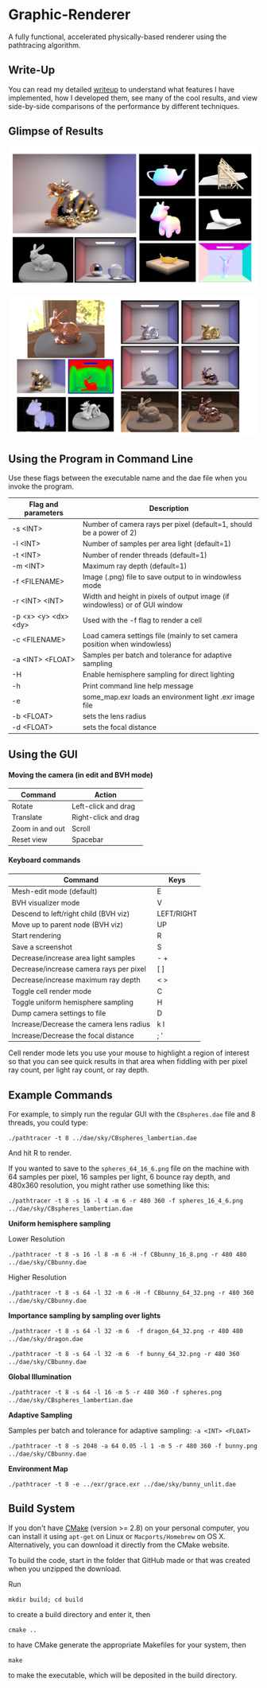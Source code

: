 # Graphic-Renderer
A fully functional, accelerated physically-based renderer using the pathtracing algorithm.

## Write-Up
You can read my detailed [writeup](https://michael-tu.github.io/Graphic-Renderer/) to understand what features I have implemented, how I developed them, see many of the cool results, and view side-by-side comparisons of the performance by different techniques.

## Glimpse of Results

![Demo1](docs/assets/img/post/demo1.png)

![Demo2](docs/assets/img/post/demo2.png)

## Using the Program in Command Line

Use these flags between the executable name and the dae file when you invoke the program. 


Flag and parameters | Description
----- | ------
-s \<INT\>  |  Number of camera rays per pixel (default=1, should be a power of 2)
-l \<INT\>  |  Number of samples per area light (default=1)
-t \<INT\>  |  Number of render threads (default=1)
-m \<INT\>  |  Maximum ray depth (default=1)
-f \<FILENAME\>  | Image (.png) file to save output to in windowless mode
-r \<INT\> \<INT\> | Width and height in pixels of output image (if windowless) or of GUI window
-p \<x\> \<y\> \<dx\> \<dy\>  |  Used with the -f flag to render a cell
-c \<FILENAME\> |  Load camera settings file (mainly to set camera position when windowless)
-a \<INT\> \<FLOAT\>   | Samples per batch and tolerance for adaptive sampling
-H | Enable hemisphere sampling for direct lighting
-h | Print command line help message
-e | some_map.exr loads an environment light .exr image file 
-b \<FLOAT\> | sets the lens radius
-d \<FLOAT\> | sets the focal distance


## Using the GUI

#### Moving the camera (in edit and BVH mode)

Command | Action
---- | ----
Rotate |  Left-click and drag
Translate  |  Right-click and drag
Zoom in and out | Scroll
Reset view  | Spacebar

#### Keyboard commands

Command  |Keys
---- | ----
Mesh-edit mode (default)   |  E
BVH visualizer mode  |V
Descend to left/right child (BVH viz)   | LEFT/RIGHT
Move up to parent node (BVH viz)   |  UP
Start rendering  |R
Save a screenshot   | S
Decrease/increase area light samples    | - +
Decrease/increase camera rays per pixel  |[ ]
Decrease/increase maximum ray depth | < >
Toggle cell render mode | C
Toggle uniform hemisphere sampling |  H
Dump camera settings to file   |  D
Increase/Decrease the camera lens radius | k  l
Increase/Decrease the focal distance | ;  '

Cell render mode lets you use your mouse to highlight a region of interest so that you can see quick results in that area when fiddling with per pixel ray count, per light ray count, or ray depth.


## Example Commands

For example, to simply run the regular GUI with the `CBspheres.dae` file and 8 threads, you could type:

```
./pathtracer -t 8 ../dae/sky/CBspheres_lambertian.dae
```

And hit R to render.

If you wanted to save to the `spheres_64_16_6.png` file on the machine with 64 samples per pixel, 16 samples per light, 6 bounce ray depth, and 480x360 resolution, you might rather use something like this:

```
./pathtracer -t 8 -s 16 -l 4 -m 6 -r 480 360 -f spheres_16_4_6.png ../dae/sky/CBspheres_lambertian.dae
```

**Uniform hemisphere sampling**

Lower Resolution

```
./pathtracer -t 8 -s 16 -l 8 -m 6 -H -f CBbunny_16_8.png -r 480 480 ../dae/sky/CBbunny.dae
```

Higher Resolution

```
./pathtracer -t 8 -s 64 -l 32 -m 6 -H -f CBbunny_64_32.png -r 480 360 ../dae/sky/CBbunny.dae
```
**Importance sampling by sampling over lights**

```
./pathtracer -t 8 -s 64 -l 32 -m 6  -f dragon_64_32.png -r 480 480 ../dae/sky/dragon.dae
```

```
./pathtracer -t 8 -s 64 -l 32 -m 6  -f bunny_64_32.png -r 480 360 ../dae/sky/CBbunny.dae
```

**Global Illumination**

```
./pathtracer -t 8 -s 64 -l 16 -m 5 -r 480 360 -f spheres.png ../dae/sky/CBspheres_lambertian.dae
```

**Adaptive Sampling**

Samples per batch and tolerance for adaptive sampling: `-a <INT> <FLOAT>`

```
./pathtracer -t 8 -s 2048 -a 64 0.05 -l 1 -m 5 -r 480 360 -f bunny.png ../dae/sky/CBbunny.dae
```

**Environment Map**

```
./pathtracer -t 8 -e ../exr/grace.exr ../dae/sky/bunny_unlit.dae
```


## Build System

If you don't have [CMake](https://cmake.org) (version >= 2.8) on your personal computer, you can install it using `apt-get` on Linux or `Macports/Homebrew` on OS X. Alternatively, you can download it directly from the CMake website.

To build the code, start in the folder that GitHub made or that was created when you unzipped the download. 

Run
```
mkdir build; cd build
```

to create a build directory and enter it, then

```
cmake ..
```

to have CMake generate the appropriate Makefiles for your system, then

```
make 
```

to make the executable, which will be deposited in the build directory.
